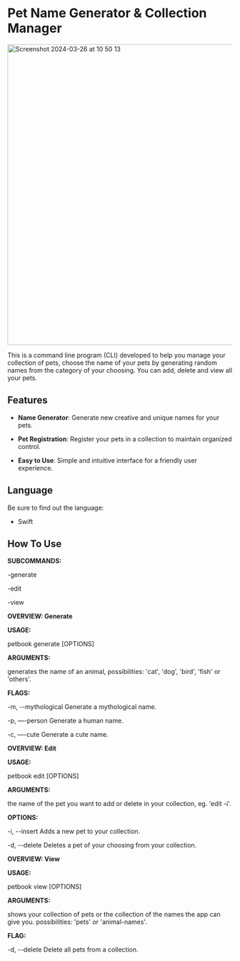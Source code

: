 # Pet Name Generator & Collection Manager

<img width="674" alt="Screenshot 2024-03-26 at 10 50 13" src="https://github.com/gilberton3to/petbook/assets/72652382/54a63351-7eb8-4738-a089-9e77ea478bed">


This is a command line program (CLI) developed to help you manage your collection of pets, choose the name of your pets by generating
random names from the category of your choosing. You can add, delete and view all your pets.

## Features

- **Name Generator**: Generate new creative and unique names for your pets.

- **Pet Registration**: Register your pets in a collection to maintain organized control.

- **Easy to Use**: Simple and intuitive interface for a friendly user experience.

## Language

Be sure to find out the language:

- Swift

## How To Use

**SUBCOMMANDS:**

-generate

-edit

-view


**OVERVIEW: Generate**

**USAGE:** 

petbook generate <animal> [OPTIONS]


**ARGUMENTS:**

<animal> generates the name of an animal, possibilities: 'cat', 'dog', 'bird', 'fish' or 'others'.


**FLAGS:**

-m, --mythological Generate a mythological name.

-p, —-person Generate a human name.

-c, —-cute Generate a cute name.


**OVERVIEW: Edit**

**USAGE:** 

petbook edit <pet-name> [OPTIONS]


**ARGUMENTS:**

<pet-name> the name of the pet you want to add or delete in your collection, eg. 'edit <pet-name> -i'.


**OPTIONS:**

-i, --insert Adds a new pet to your collection.

-d, --delete Deletes a pet of your choosing from your collection.


**OVERVIEW: View**

**USAGE:**

petbook view <collection> [OPTIONS]


**ARGUMENTS:**

<collection> shows your collection of pets or the collection of the names the app can give you. possibilities: 'pets' or 'animal-names'.

**FLAG:**

-d, --delete Delete all pets from a collection.
